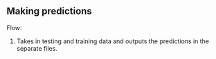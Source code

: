 ## Making predictions

Flow: <br>
1) Takes in testing and training data and outputs the predictions in the separate files. 
